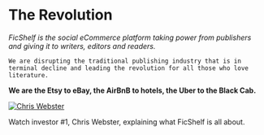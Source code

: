 # The Revolution

*FicShelf is the social eCommerce platform taking power from publishers and giving it to writers, editors and readers.*

```We are disrupting the traditional publishing industry that is in terminal decline and leading the revolution for all those who love literature.```

__We are the Etsy to eBay, the AirBnB to hotels, the Uber to the Black Cab.__

[![Chris Webster](../assets/chris.jpg)](https://www.youtube.com/watch?v=Mc3928f8d98)

Watch investor #1, Chris Webster, explaining what FicShelf is all about.
